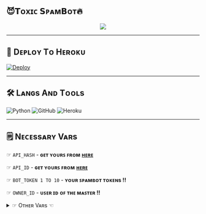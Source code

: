 ## 😈𝗧ᴏxɪᴄ 𝗦ᴘᴀᴍ𝗕ᴏᴛ🔥

<p align="center">
  <img src="https://te.legra.ph/file/1359e3e0470cb8f8daa46.png">
</p>

----------------------

## 🚀 Dᴇᴘʟᴏʏ Tᴏ Hᴇʀᴏᴋᴜ 

[![Deploy](https://www.herokucdn.com/deploy/button.svg)](https://dashboard.heroku.com/new?template=https://github.com/Titan-OP/ToxicxD/blob/Rizoel)

----------------------

## 🛠️ Lᴀɴɢs Aɴᴅ Tᴏᴏʟs

  ![Python](https://img.shields.io/badge/Python-3776AB?style=for-the-badge&logo=python&logoColor=white)
  ![GitHub](https://img.shields.io/badge/GitHub-100000?style=for-the-badge&logo=github&logoColor=white)
  ![Heroku](https://img.shields.io/badge/Heroku-430098?style=for-the-badge&logo=heroku&logoColor=white)

----------------------

## 🗒️ Nᴇᴄᴇssᴀʀʏ Vᴀʀs

☞ `API_HASH` - **ɢᴇᴛ ʏᴏᴜʀꜱ ꜰʀᴏᴍ** [**ʜᴇʀᴇ**](https://my.telegram.org/)<br>

☞ `API_ID` - **ɢᴇᴛ ʏᴏᴜʀꜱ ꜰʀᴏᴍ** [**ʜᴇʀᴇ**](https://my.telegram.org/)<br>

☞ `BOT_TOKEN 1 TO 10` - **ʏᴏᴜʀ ꜱᴘᴀᴍʙᴏᴛ ᴛᴏᴋᴇɴs !!**<br>

☞ `OWNER_ID` - **ᴜꜱᴇʀ ɪᴅ ᴏꜰ ᴛʜᴇ ᴍᴀꜱᴛᴇʀ !!**<br>

<details>
<summary>☞ Oᴛʜᴇʀ Vᴀʀs ☜</summary>

⧐ `ALIVE_PIC` - **ᴀʟɪᴠᴇ ᴘɪᴄ ғᴏʀ ᴀʟɪᴠᴇ ᴄᴏᴍᴍᴀɴᴅ !!**<br>

⧐ `CMD_HANDLR` - **ᴄᴏᴍᴍᴀɴᴅ ʜᴀɴᴅʟᴇʀ ғᴏʀ ʙᴏᴛ !!**<br>

⧐ `HEROKU_API_KEY` - **ʏᴏᴜʀ ʜᴇʀᴏᴋᴜ ᴀᴘɪ ᴋᴇʏ.. ʀᴇǫᴜɪʀᴇᴅ ғᴏʀ ᴜᴘᴅᴀᴛɪɴɢ ᴛʜᴇ ʙᴏᴛ !!**<br>

⧐ `HEROKU_APP_NAME` - **ʏᴏᴜʀ ᴀᴘᴘ ɴᴀᴍᴇ.. ʀᴇǫᴜɪʀᴇᴅ ғᴏʀ ᴜᴘᴅᴀᴛɪɴɢ ᴛʜᴇ ʙᴏᴛ !!**<br>

⧐ `SUDO_USER` - **sᴜᴅᴏ ᴜsᴇʀ ɪᴅs... ᴘᴇʀsᴏɴ's ɪᴅ ᴡʜᴏᴍ ʏᴏᴜ ᴡᴀɴᴛ ᴛᴏ ɢɪᴠᴇ ᴛʜᴇ ᴀᴄᴄᴇss ᴏғ ʙᴏᴛ !!**<br>

<details>

----------------------

## 👥 Mʏ Sᴏᴄɪᴀʟ Aᴄᴄᴏᴜɴᴛꜱ

📬 **Tᴇʟᴇɢʀᴀᴍ   :** [**𝗧ᴏxɪᴄ°乛 |⁪⁬⁮⁮⁮⁮ -°𝗢ᴘ**](https://t.me/D35TROY3R_KING) 



😺 **GɪᴛHᴜʙ     :** [**тєcнησ✘ρяσ**](https://GitHub.com/Titan-OP) 



🎭 **Iɴꜱᴛᴀɢʀᴀᴍ  :** [**𝗗ᴇsᴛʀᴏʏᴇʀ 𝗧ᴏxɪᴄ**](https://instagram.com/d35troy3r_king?utm_medium=copy_link) 

----------------------

## 📍 Fᴇᴀᴛᴜʀᴇꜱ

   - **ʟᴇss ғʟᴏᴏᴅᴡᴀɪᴛs**

   - **ᴅᴇᴘʟᴏʏ ɪɴ ᴊᴜsᴛ 3-5 ᴍɪɴs**

  - **ᴅᴇᴘʟᴏʏ 10 ʙᴏᴛ ᴀᴛ ᴏɴᴇ ᴛɪᴍᴇ**

  - **ғᴀsᴛ ᴀɴᴅ sᴛᴀʙʟᴇ**

  - **ᴅᴇᴘʟᴏʏ ᴜsɪɴɢ ʙᴏᴛ ᴛᴏᴋᴇɴ**

----------------------

<p align="center">
😈𝐓𝐎𝐗𝐈𝐂 𝐎𝐏 𝐁𝐎𝐋𝐓𝐄😈
</p>

----------------------
  
## 👮 Sᴜᴘᴘᴏʀᴛ

  - **Tᴇʟᴇɢʀᴀᴍ Gʀᴏᴜᴘ :** [**Jᴏɪɴ**](https://t.me/ChatZonexD)
   
  - **Sᴜᴘᴘᴏʀᴛ Gʀᴏᴜᴘ** [**Jᴏɪɴ**](https://t.me/ToxicSpamOP)

----------------------

## 🎀 Cʀᴇᴅɪᴛs

   -  [**тєcнησ✘ρяσ**](https://GitHub.com/Titan-OP) **:** **Oᴡɴᴇʀ Oꜰ Tʜɪꜱ Rᴇᴘᴏꜱɪᴛᴏʀʏ**

   -  **Sᴘᴇᴄɪᴀʟ Tʜᴀɴᴋꜱ Tᴏ** [**Mʀ. Rɪᴏᴢᴇʟ**](https://github.com/MrRizoel)

  - [**Lᴏɴᴀᴍɪ**](https://github.com/LonamiWebs/) **ғᴏʀ** [**Tᴇʟᴇᴛʜᴏɴ**](https://github.com/LonamiWebs/Telethon)

--------
```
Iғ ʏᴏᴜ ᴀʀᴇ ᴋᴀɴɢɪɴɢ | ᴄᴏᴘʏɪɴɢ ᴀɴʏ ᴘᴀʀᴛ ᴏғ ᴛʜᴇ ᴄᴏᴅᴇ ᴏғ ᴛʜɪs ʀᴇᴘᴏsɪᴛᴏʀʏ ᴡɪᴛʜᴏᴜᴛ ғᴏʀᴋ, ᴛʜᴇɴ ᴀᴛʟᴇᴀsᴛ ɢɪᴠᴇ ᴄʀᴇᴅɪᴛ ᴛᴏ ᴏᴜʀ ʜᴀʀᴅᴡᴏʀᴋ ᴀɴᴅ sᴛᴀʀ ᴛʜɪs ʀᴇᴘᴏ. ❤️

```
--------
